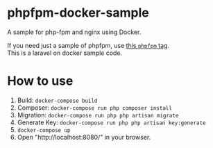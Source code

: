 # phpfpm-docker-sample
A sample for php-fpm and nginx using Docker.

If you need just a sample of phpfpm, use [this `phpfpm` tag](https://github.com/kouki-dan/phpfpm-or-laravel-docker-sample/tree/phpfpm).  
This is a laravel on docker sample code.

# How to use

1. Build: `docker-compose build`
1. Composer: `docker-compose run php composer install`
1. Migration: `docker-compose run php php artisan migrate`
1. Generate Key: `docker-compose run php php artisan key:generate`
1. `docker-compose up`
1. Open "http://localhost:8080/" in your browser.

